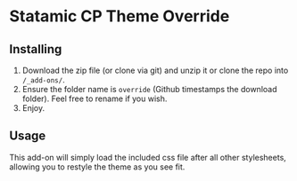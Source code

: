 Statamic CP Theme Override
================================

## Installing
1. Download the zip file (or clone via git) and unzip it or clone the repo into `/_add-ons/`.
2. Ensure the folder name is `override` (Github timestamps the download folder). Feel free to rename if you wish.
3. Enjoy.

## Usage

This add-on will simply load the included css file after all other stylesheets, allowing you to restyle the theme as you see fit.